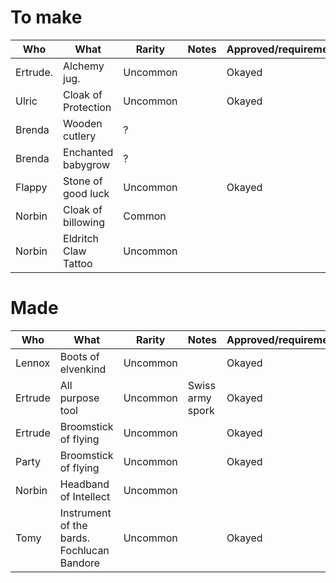 # To make

| Who    | What | Rarity | Notes | Approved/requirements |
|--------|------|--------|-------|-----------------------|
| Ertrude. | Alchemy jug.  | Uncommon | | Okayed |
| Ulric       | Cloak of Protection     |  Uncommon      |       |  Okayed                     |
| Brenda | Wooden cutlery     |  ?      |       |                       |
| Brenda | Enchanted babygrow     |   ?     |       |                       |
| Flappy | Stone of good luck     |   Uncommon     |       |  Okayed                     |
| Norbin | Cloak of billowing     |   Common     |       |                       |
| Norbin | Eldritch Claw Tattoo     |   Uncommon     |       |                       |

# Made

| Who    | What | Rarity | Notes | Approved/requirements |
|--------|------|--------|-------|-----------------------|
| Lennox | Boots of elvenkind     | Uncommon       |       | Okayed                      |
| Ertrude  | All purpose tool     | Uncommon       | Swiss army spork      | Okayed                      |
| Ertrude  | Broomstick of flying     | Uncommon       |         | Okayed                      |
| Party | Broomstick of flying     | Uncommon       |         | Okayed                      |
| Norbin | Headband of Intellect      |   Uncommon     |       |                       |
| Tomy | Instrument of the bards. Fochlucan Bandore     |  Uncommon      |       | Okayed                      |
